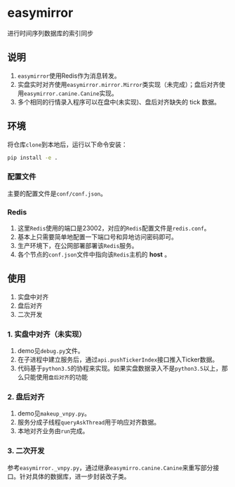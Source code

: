 # easymirror
进行时间序列数据库的索引同步

## 说明
1. `easymirror`使用Redis作为消息转发。
2. 实盘实时对齐使用`easymirror.mirror.Mirror`类实现（未完成）；盘后对齐使用`easymirror.canine.Canine`实现。
3. 多个相同的行情录入程序可以在盘中(未实现)、盘后对齐缺失的 tick 数据。

## 环境
将仓库`clone`到本地后，运行以下命令安装：
```bash
pip install -e .
```
### 配置文件
主要的配置文件是`conf/conf.json`。

### Redis
1. 这里`Redis`使用的端口是23002，对应的`Redis`配置文件是`redis.conf`。
2. 基本上只需要简单地配置一下端口号和异地访问密码即可。
3. 生产环境下，在公网部署部署该`Redis`服务。
4. 各个节点的`conf.json`文件中指向该`Redis`主机的 __host__ 。

## 使用
1. 实盘中对齐
2. 盘后对齐
3. 二次开发

### 1. 实盘中对齐（未实现）
1. demo见`debug.py`文件。
2. 在子进程中建立服务后，通过`api.pushTickerIndex`接口推入Ticker数据。
3. 代码基于`python3.5`的协程来实现。如果实盘数据录入不是`python3.5`以上，那么只能使用`盘后对齐`的功能

### 2. 盘后对齐
1. demo见`makeup_vnpy.py`。
2. 服务分成子线程`queryAskThread`用于响应对齐数据。
3. 本地对齐业务由`run`完成。

### 3. 二次开发
参考`easymirror._vnpy.py`，通过继承`easymirro.canine.Canine`来重写部分接口。针对具体的数据库，进一步封装改子类。


